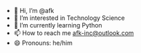 - 👋 Hi, I’m @afk
- 👀 I’m interested in Technology Science
- 🌱 I’m currently learning Python
- 📫 How to reach me afk-inc@outlook.com
- 😄 Pronouns: he/him


